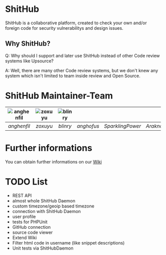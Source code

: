# ShitHub
ShitHub is a collaborative platform, created to check your own and/or foreign code for security vulnerabilitys and design issues.

## Why ShitHub?
Q: Why should I support and later use ShitHub instead of other Code review systems like Upsource? 

A: Well, there are many other Code review systems, but we don't knew any system which isn't limited to team inside review and Open Source. 

# ShitHub Maintainer-Team
|![anghenfil](https://avatars2.githubusercontent.com/u/9025415?s=100)|![zoxuyu](https://avatars3.githubusercontent.com/u/21335202?s=100)|![blinry](https://avatars0.githubusercontent.com/u/81277?s=100)| | | |
|:-:|:-:|:-:|:-:|:-:|:-:|
|*anghenfil*|*zoxuyu*|*blinry*|*anghofus*|*SparklingPower*|*Araknor99*|


 

# Further informations
You can obtain further informations on our [Wiki](../../wiki/)

# TODO List
- REST API
- almost whole ShitHub Daemon
- custom timezone/geoip based timezone
- connection with ShitHub Daemon
- user profile
- tests for PHPUnit
- GitHub connection
- source code viewer
- Extend Wiki
- Filter html code in username (like snippet descriptions)
- Unit tests via ShitHubDaemon
